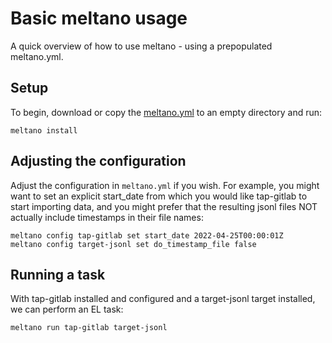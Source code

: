 # Basic meltano usage

A quick overview of how to use meltano - using a prepopulated meltano.yml.

## Setup

To begin, download or copy the [meltano.yml](/integration/example-library/meltano-basic/meltano.yml) to an empty directory and run:

```shell
meltano install
```

## Adjusting the configuration

Adjust the configuration in `meltano.yml` if you wish. For example, you might want to set
an explicit start_date from which you would like tap-gitlab to start importing data, and you might prefer
that the resulting jsonl files NOT actually include timestamps in their file names:

```shell
meltano config tap-gitlab set start_date 2022-04-25T00:00:01Z
meltano config target-jsonl set do_timestamp_file false
```

## Running a task

With tap-gitlab installed and configured and a target-jsonl target installed, we can perform an EL task:

```shell
meltano run tap-gitlab target-jsonl
```

